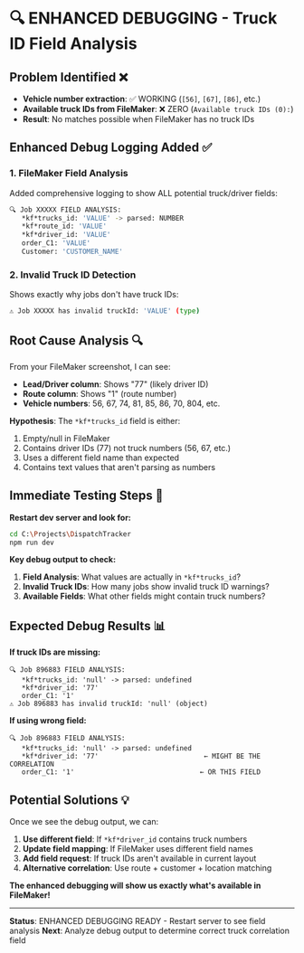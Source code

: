 # 🔍 ENHANCED DEBUGGING - Truck ID Field Analysis

## Problem Identified ❌
- **Vehicle number extraction**: ✅ WORKING (`[56]`, `[67]`, `[86]`, etc.)
- **Available truck IDs from FileMaker**: ❌ ZERO (`Available truck IDs (0):`)
- **Result**: No matches possible when FileMaker has no truck IDs

## Enhanced Debug Logging Added ✅

### 1. FileMaker Field Analysis
Added comprehensive logging to show ALL potential truck/driver fields:
```bash
🔍 Job XXXXX FIELD ANALYSIS:
   *kf*trucks_id: 'VALUE' -> parsed: NUMBER
   *kf*route_id: 'VALUE' 
   *kf*driver_id: 'VALUE'
   order_C1: 'VALUE'
   Customer: 'CUSTOMER_NAME'
```

### 2. Invalid Truck ID Detection
Shows exactly why jobs don't have truck IDs:
```bash
⚠️ Job XXXXX has invalid truckId: 'VALUE' (type)
```

## Root Cause Analysis 🔍

From your FileMaker screenshot, I can see:
- **Lead/Driver column**: Shows "77" (likely driver ID)
- **Route column**: Shows "1" (route number)
- **Vehicle numbers**: 56, 67, 74, 81, 85, 86, 70, 804, etc.

**Hypothesis**: The `*kf*trucks_id` field is either:
1. Empty/null in FileMaker
2. Contains driver IDs (77) not truck numbers (56, 67, etc.)
3. Uses a different field name than expected
4. Contains text values that aren't parsing as numbers

## Immediate Testing Steps 🧪

**Restart dev server and look for:**
```bash
cd C:\Projects\DispatchTracker
npm run dev
```

**Key debug output to check:**
1. **Field Analysis**: What values are actually in `*kf*trucks_id`?
2. **Invalid Truck IDs**: How many jobs show invalid truck ID warnings?
3. **Available Fields**: What other fields might contain truck numbers?

## Expected Debug Results 📊

**If truck IDs are missing:**
```
🔍 Job 896883 FIELD ANALYSIS:
   *kf*trucks_id: 'null' -> parsed: undefined
   *kf*driver_id: '77'
   order_C1: '1'
⚠️ Job 896883 has invalid truckId: 'null' (object)
```

**If using wrong field:**
```
🔍 Job 896883 FIELD ANALYSIS:
   *kf*trucks_id: 'null' -> parsed: undefined  
   *kf*driver_id: '77'                          ← MIGHT BE THE CORRELATION
   order_C1: '1'                               ← OR THIS FIELD
```

## Potential Solutions 💡

Once we see the debug output, we can:

1. **Use different field**: If `*kf*driver_id` contains truck numbers
2. **Update field mapping**: If FileMaker uses different field names
3. **Add field request**: If truck IDs aren't available in current layout
4. **Alternative correlation**: Use route + customer + location matching

**The enhanced debugging will show us exactly what's available in FileMaker!**

---
**Status**: ENHANCED DEBUGGING READY - Restart server to see field analysis
**Next**: Analyze debug output to determine correct truck correlation field
